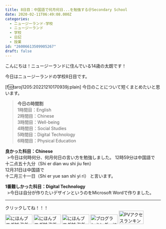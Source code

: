 ```yaml
---
title: 8日目：中国語で何月何日...を勉強する＠Secondary School
date: 2020-02-11T06:49:08.000Z
categories:
  - ニュージーランド-学校
  - ニュージーランド
  - 学校
  - 日記
  - 授業
id: "26006613509905267"
draft: false
---
```

こんにちは！ニュージーランドに住んでいる14歳の太朗です！

今日はニュージーランドの学校8日目です。

[f:id:taroj1205:20221210170939j:plain]
今日のことについて短くまとめたいと思います。<br />

> <b>今日の時間割</b><br />
> 1時間目：English<br />
> 2時間目：Chinese<br />
> 3時間目：Well-being<br />
> 4時間目：Social Studies<br />
> 5時間目：Digital Technology<br />
> 6時間目：Physical Education<br />


<!-- more -->


<b>良かった科目：Chinese</b><br />
&thinsp; >今日は何時何分、何月何日の言い方を勉強しました。
12時59分は中国語で<br />
十二点五十九分（Shi er dian wu shi jiu fen）<br />
12月31日は中国語で<br />
十二月三十一日（Shi er yue san shi yi ri）
と言います。

<b>1番難しかった科目：Digital Technology</b><br />
&thinsp;  >今日は自分が作りたいデザインというのをMicrosoft Wordで作りました。<br />



<hr />
クリックしてね！！！<br />
<a href="https://overseas.blogmura.com/ranking/in?p_cid=10927073" target="_blank" ><img src="https://b.blogmura.com/overseas/88_31.gif" width="88" height="31" border="0" alt="にほんブログ村 海外生活ブログへ" /></a>
<a href="https://overseas.blogmura.com/cebu/ranking/in?p_cid=10927073" target="_blank" ><img src="https://b.blogmura.com/overseas/cebu/88_31.gif" width="88" height="31" border="0" alt="にほんブログ村 海外生活ブログ セブ島情報へ" /></a>
<a href="https://overseas.blogmura.com/newzealand/ranking/in?p_cid=10927073" target="_blank" ><img src="https://b.blogmura.com/overseas/newzealand/88_31.gif" width="88" height="31" border="0" alt="にほんブログ村 海外生活ブログ ニュージーランド情報へ" /></a>
<a href="https://blogmura.com/ranking/in?p_cid=10927073" target="_blank"><img src="https://b.blogmura.com/88_31.gif" width="88" height="31" border="0" alt="ブログランキング・にほんブログ村へ" /></a>
<a href="https://blogmura.com/profiles/10927073?p_cid=10927073"><img src="https://blogparts.blogmura.com/parts_image/user/pv10927073.gif"  width="80" height="43.5" border="0" alt="PVアクセスランキング にほんブログ村" /></a>
